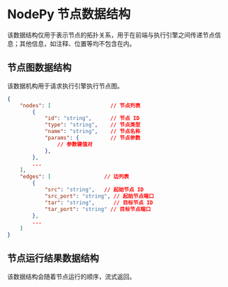 # NodePy 节点数据结构

该数据结构仅用于表示节点的拓扑关系，用于在前端与执行引擎之间传递节点信息；其他信息，如注释、位置等均不包含在内。

## 节点图数据结构

该数据机构用于请求执行引擎执行节点图。

```json
{
    "nodes": [                   // 节点列表
        {
            "id": "string",      // 节点 ID
            "type": "string",    // 节点类型
            "name": "string",    // 节点名称
            "params": {          // 节点参数
                // 参数键值对
            },
        },
        ...
    ],
    "edges": [                 // 边列表
        {
            "src": "string",   // 起始节点 ID
            "src_port": "string", // 起始节点端口
            "tar": "string",      // 目标节点 ID
            "tar_port": "string" // 目标节点端口
        },
        ...
    ]
}
```

## 节点运行结果数据结构

该数据结构会随着节点运行的顺序，流式返回。

```json

```
